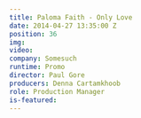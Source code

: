 ```yaml
---
title: Paloma Faith - Only Love
date: 2014-04-27 13:35:00 Z
position: 36
img: 
video: 
company: Somesuch
runtime: Promo
director: Paul Gore
producers: Denna Cartamkhoob
role: Production Manager
is-featured: 
---
```


